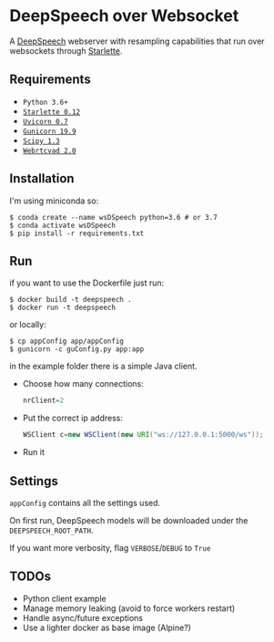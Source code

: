 # DeepSpeech over Websocket

A [DeepSpeech](https://github.com/mozilla/DeepSpeech) webserver with resampling capabilities that run over websockets through [Starlette](https://github.com/encode/starlette).


## Requirements

* `Python 3.6+`
* [`Starlette 0.12`](https://github.com/encode/starlette)
* [`Uvicorn 0.7`](https://github.com/encode/uvicorn)
* [`Gunicorn 19.9`](https://github.com/benoitc/gunicorn)
* [`Scipy 1.3`](https://www.scipy.org/)
* [`Webrtcvad 2.0`](https://github.com/wiseman/py-webrtcvad)


## Installation

I'm using miniconda so:
```shell
$ conda create --name wsDSpeech python=3.6 # or 3.7
$ conda activate wsDSpeech
$ pip install -r requirements.txt
```

## Run

if you want to use the Dockerfile just run:

```shell
$ docker build -t deepspeech .
$ docker run -t deepspeech
```
or locally:

```shell
$ cp appConfig app/appConfig
$ gunicorn -c guConfig.py app:app
```

in the example folder there is a simple Java client.
* Choose how many connections:
	```java
	nrClient=2
	```

* Put the correct ip address:
	```java
	WSClient c=new WSClient(new URI("ws://127.0.0.1:5000/ws"));
	```
* Run it

## Settings
`appConfig` contains all the settings used.

On first run, DeepSpeech models will be downloaded under the `DEEPSPEECH_ROOT_PATH`.

If you want more verbosity, flag `VERBOSE`/`DEBUG` to `True`



## TODOs
* Python client example
* Manage memory leaking (avoid to force workers restart)
* Handle async/future exceptions
* Use a lighter docker as base image (Alpine?)
